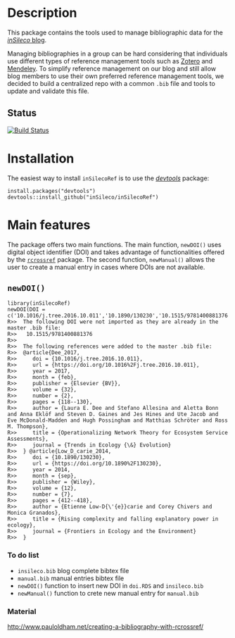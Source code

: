<!--

setwd('/users/davidbeauchesne/dropbox/phd/inSilecoRef/')
rmarkdown::render('./README.Rmd', 'md_document')

-->
Description
===========

This package contains the tools used to manage bibliographic data for
the [*inSileco* blog](https://insileco.github.io/).

Managing bibliographies in a group can be hard considering that
individuals use different types of reference management tools such as
[Zotero](https://www.zotero.org/) and
[Mendeley](https://www.mendeley.com/). To simplify reference management
on our blog and still allow blog members to use their own preferred
reference management tools, we decided to build a centralized repo with
a common `.bib` file and tools to update and validate this file.

Status
------

[![Build
Status](https://travis-ci.org/inSileco/inSileco.github.io.svg?branch=dev)](https://travis-ci.org/inSileco/inSileco.github.io)

Installation
============

The easiest way to install `inSilecoRef` is to use the
[*devtools*](http://cran.r-project.org/web/packages/devtools/index.html)
package:

    install.packages("devtools")
    devtools::install_github("inSileco/inSilecoRef")

Main features
=============

The package offers two main functions. The main function, `newDOI()`
uses digital object identifier (DOI) and takes advantage of
functionalities offered by the
[`rcrossref`](https://ropensci.org/tutorials/rcrossref_tutorial/)
package. The second function, `newManual()` allows the user to create a
manual entry in cases where DOIs are not available.

`newDOI()`
----------

    library(inSilecoRef)
    newDOI(DOI = c('10.1016/j.tree.2016.10.011','10.1890/130230','10.1515/9781400881376'))
    R>>  The following DOI were not imported as they are already in the master .bib file: 
    R>>   10.1515/9781400881376
    R>>  
    R>>  The following references were added to the master .bib file: 
    R>>  @article{Dee_2017,
    R>>     doi = {10.1016/j.tree.2016.10.011},
    R>>     url = {https://doi.org/10.1016%2Fj.tree.2016.10.011},
    R>>     year = 2017,
    R>>     month = {feb},
    R>>     publisher = {Elsevier {BV}},
    R>>     volume = {32},
    R>>     number = {2},
    R>>     pages = {118--130},
    R>>     author = {Laura E. Dee and Stefano Allesina and Aletta Bonn and Anna Eklöf and Steven D. Gaines and Jes Hines and Ute Jacob and Eve McDonald-Madden and Hugh Possingham and Matthias Schröter and Ross M. Thompson},
    R>>     title = {Operationalizing Network Theory for Ecosystem Service Assessments},
    R>>     journal = {Trends in Ecology {\&} Evolution}
    R>>  } @article{Low_D_carie_2014,
    R>>     doi = {10.1890/130230},
    R>>     url = {https://doi.org/10.1890%2F130230},
    R>>     year = 2014,
    R>>     month = {sep},
    R>>     publisher = {Wiley},
    R>>     volume = {12},
    R>>     number = {7},
    R>>     pages = {412--418},
    R>>     author = {Etienne Low-D{\'{e}}carie and Corey Chivers and Monica Granados},
    R>>     title = {Rising complexity and falling explanatory power in ecology},
    R>>     journal = {Frontiers in Ecology and the Environment}
    R>>  }

### To do list

-   
     `insileco.bib` blog complete bibtex file
-   
     `manual.bib` manual entries bibtex file
-   
     `newDOI()` function to insert new DOI in `doi.RDS` and
    `insileco.bib`
-   
     `newManual()` function to crete new manual entry for `manual.bib`

### Material

<http://www.pauloldham.net/creating-a-bibliography-with-rcrossref/>
